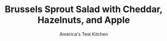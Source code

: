---
layout: ../../layouts/MarkdownPostLayout.astro
title: Brussels Sprout Salad with Cheddar, Hazelnuts, and Apple
author: America's Test Kitchen
pubDate: 2023-03-15
description: "This appealing new salad was just a few tweaks away from a permanent place on our table."
image_url: https://res.cloudinary.com/hksqkdlah/image/upload/ar_1:1,c_fill,dpr_2.0,f_auto,fl_lossy.progressive.strip_profile,g_faces:auto,q_auto:low,w_344/10944_sfs-shredded-brussel-sprout-hazelnut-apple-salad-33
tags: ["Side Dishes","Vegetables","Fruit","Cheese","Vegetarian","Salads"]
calories: 2163
protein: 8
carbohydrates: 16
fats: 
fiber: 6
ingredients: ["3 tablespoons, lemon juice","2 tablespoons, Dijon mustard","1 , small shallot, minced","1 , garlic clove, minced",", Salt and pepper","6 tablespoons, extra-virgin olive oil","2 pounds, brussels sprouts, trimmed, halved, and sliced very thin","4 ounces, sharp cheddar cheese, shredded (1 cup)","1 , Granny Smith apple, cored and cut into 1/2-inch pieces","1/2 cup, hazelnuts, toasted, skinned, and chopped"]
serves: 8
time: "25 minutes, plus 30 minutes resting"
instructions: ["Whisk lemon juice, mustard, shallot, garlic and 1/2 teaspoon salt together in large bowl. Slowly whisk in oil until incorporated. Toss Brussels sprouts with vinaigrette, and let sit for at least 30 minutes or up to 2 hours.","Fold in cheddar, apple, and hazelnuts. Season with salt and pepper to taste. Serve."]
nutrition: ["572 mg Potassium","181 mg Phosphorus","161 mg Calcium","2 mg Iron","49 mg Magnesium","426 mg Sodium","1 mg Zinc","20 g Fat","1 mg Niacin (B3)","12 g Monounsaturated","2 g Polyunsaturated","99 mg Vitamin C","14 mg Cholesterol","4 g Saturated","6 g Fiber","86 µg Folate (food)","5 g Sugars","210 µg Vitamin K","134 g Water","16 g Carbs","85 µg Folate equivalent (total)","8 g Protein","3 mg Vitamin E","81 µg Vitamin A","270 kcal Energy","2163 calories"]
notes: "Slice the sprouts as thin as possible. Shred the cheddar on the large holes of a box grater."
---